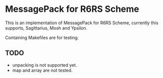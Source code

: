 # MessagePack for R6RS Scheme

This is an implementation of MessagePack for R6RS Scheme, currently this
supports, Sagittarius, Mosh and Ypsilon.

Containing Makefiles are for testing.

## TODO

* unpacking is not supported yet.
* map and array are not tested.

